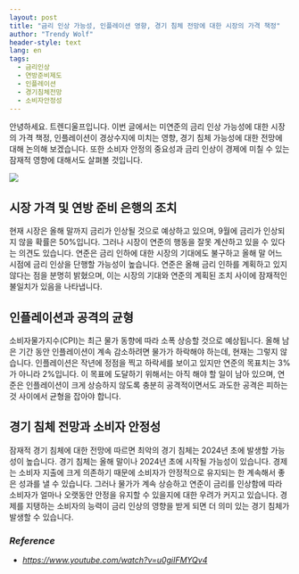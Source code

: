 ```yaml
---
layout: post
title: "금리 인상 가능성, 인플레이션 영향, 경기 침체 전망에 대한 시장의 가격 책정"
author: "Trendy Wolf"
header-style: text
lang: en
tags:
  - 금리인상
  - 연방준비제도
  - 인플레이션
  - 경기침체전망
  - 소비자안정성
---
```


안녕하세요. 트렌디울프입니다. 이번 글에서는 미연준의 금리 인상 가능성에 대한 시장의 가격 책정, 인플레이션이 경상수지에 미치는 영향, 경기 침체 가능성에 대한 전망에 대해 논의해 보겠습니다. 또한 소비자 안정의 중요성과 금리 인상이 경제에 미칠 수 있는 잠재적 영향에 대해서도 살펴볼 것입니다.

<img
    src="https://i.ytimg.com/vi/u0giIFMYQv4/hqdefault.jpg"
/>


## 시장 가격 및 연방 준비 은행의 조치
현재 시장은 올해 말까지 금리가 인상될 것으로 예상하고 있으며, 9월에 금리가 인상되지 않을 확률은 50%입니다. 그러나 시장이 연준의 행동을 잘못 계산하고 있을 수 있다는 의견도 있습니다. 연준은 금리 인하에 대한 시장의 기대에도 불구하고 올해 말 어느 시점에 금리 인상을 단행할 가능성이 높습니다. 연준은 올해 금리 인하를 계획하고 있지 않다는 점을 분명히 밝혔으며, 이는 시장의 기대와 연준의 계획된 조치 사이에 잠재적인 불일치가 있음을 나타냅니다.

## 인플레이션과 공격의 균형
소비자물가지수(CPI)는 최근 물가 동향에 따라 소폭 상승할 것으로 예상됩니다. 올해 남은 기간 동안 인플레이션이 계속 감소하려면 물가가 하락해야 하는데, 현재는 그렇지 않습니다. 인플레이션은 작년에 정점을 찍고 하락세를 보이고 있지만 연준의 목표치는 3%가 아니라 2%입니다. 이 목표에 도달하기 위해서는 아직 해야 할 일이 남아 있으며, 연준은 인플레이션이 크게 상승하지 않도록 충분히 공격적이면서도 과도한 공격은 피하는 것 사이에서 균형을 잡아야 합니다.

## 경기 침체 전망과 소비자 안정성
잠재적 경기 침체에 대한 전망에 따르면 최악의 경기 침체는 2024년 초에 발생할 가능성이 높습니다. 경기 침체는 올해 말이나 2024년 초에 시작될 가능성이 있습니다. 경제는 소비자 지출에 크게 의존하기 때문에 소비자가 안정적으로 유지되는 한 계속해서 좋은 성과를 낼 수 있습니다. 그러나 물가가 계속 상승하고 연준이 금리를 인상함에 따라 소비자가 얼마나 오랫동안 안정을 유지할 수 있을지에 대한 우려가 커지고 있습니다. 경제를 지탱하는 소비자의 능력이 금리 인상의 영향을 받게 되면 더 의미 있는 경기 침체가 발생할 수 있습니다.


### _Reference_
- _https://www.youtube.com/watch?v=u0giIFMYQv4_

